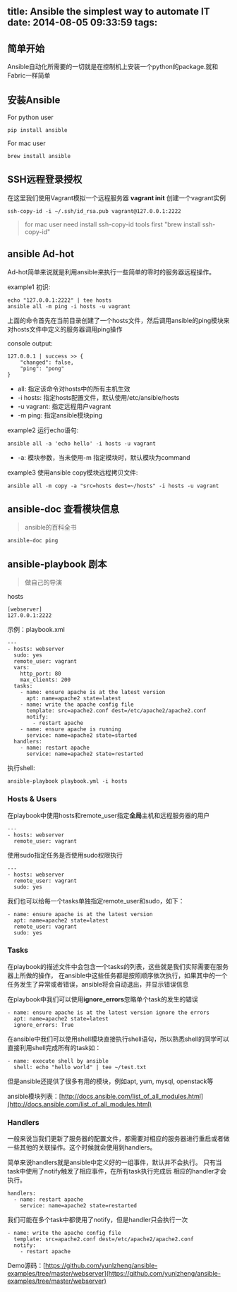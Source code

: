 title: Ansible the simplest way to automate IT
date: 2014-08-05 09:33:59
tags: 
---

## 简单开始

Ansible自动化所需要的一切就是在控制机上安装一个python的package.就和Fabric一样简单

## 安装Ansible

For python user

```
pip install ansible
```

For mac user

```
brew install ansible
```

## SSH远程登录授权

在这里我们使用Vagrant模拟一个远程服务器 **vagrant init** 创建一个vagrant实例

```
ssh-copy-id -i ~/.ssh/id_rsa.pub vagrant@127.0.0.1:2222
```

> for mac user need install ssh-copy-id tools first "brew install ssh-copy-id"

## ansible Ad-hot

Ad-hot简单来说就是利用ansible来执行一些简单的零时的服务器远程操作。

example1 初识:

```
echo "127.0.0.1:2222" | tee hosts
ansible all -m ping -i hosts -u vagrant
```

上面的命令首先在当前目录创建了一个hosts文件，然后调用ansible的ping模块来对hosts文件中定义的服务器调用ping操作

console output:

```
127.0.0.1 | success >> {
    "changed": false,
    "ping": "pong"
}
```

* all: 指定该命令对hosts中的所有主机生效
* -i hosts: 指定hosts配置文件，默认使用/etc/ansible/hosts
* -u vagrant: 指定远程用户vagrant
* -m ping: 指定ansible模块ping

example2 运行echo语句:

```
ansible all -a 'echo hello' -i hosts -u vagrant
```

* -a: 模块参数，当未使用-m 指定模块时，默认模块为command

example3 使用ansible copy模块远程拷贝文件:

```
ansible all -m copy -a "src=hosts dest=~/hosts" -i hosts -u vagrant
```

## ansible-doc 查看模块信息

> ansible的百科全书

```
ansible-doc ping
```

## ansible-playbook 剧本

> 做自己的导演

hosts

```
[webserver]
127.0.0.1:2222
```

示例：playbook.xml

```
---
- hosts: webserver
  sudo: yes
  remote_user: vagrant
  vars:
    http_port: 80
    max_clients: 200
  tasks:
    - name: ensure apache is at the latest version
      apt: name=apache2 state=latest
    - name: write the apache config file
      template: src=apache2.conf dest=/etc/apache2/apache2.conf
      notify:
        - restart apache
    - name: ensure apache is running
      service: name=apache2 state=started
  handlers:
    - name: restart apache
      service: name=apache2 state=restarted
```

执行shell:

```
ansible-playbook playbook.yml -i hosts
```

### Hosts & Users

在playbook中使用hosts和remote_user指定**全局**主机和远程服务器的用户

```
---
- hosts: webserver
  remote_user: vagrant
```

使用sudo指定任务是否使用sudo权限执行

```
---
- hosts: webserver
  remote_user: vagrant
  sudo: yes
```

我们也可以给每一个tasks单独指定remote_user和sudo，如下：

```
- name: ensure apache is at the latest version
  apt: name=apache2 state=latest
  remote_user: vagrant
  sudo: yes
```

### Tasks

在playbook的描述文件中会包含一个tasks的列表，这些就是我们实际需要在服务器上所做的操作，
在ansible中这些任务都是按照顺序依次执行，如果其中的一个任务发生了异常或者错误，ansible将会自动退出，并显示错误信息

在playbook中我们可以使用**ignore_errors**忽略单个task的发生的错误

```
- name: ensure apache is at the latest version ignore the errors
  apt: name=apache2 state=latest
  ignore_errors: True
```

在ansible中我们可以使用shell模块直接执行shell语句，所以熟悉shell的同学可以直接利用shell完成所有的task如：

```
- name: execute shell by ansible
  shell: echo "hello world" | tee ~/test.txt
```

但是ansible还提供了很多有用的模块，例如apt, yum, mysql, openstack等

ansible模块列表：[http://docs.ansible.com/list_of_all_modules.html](http://docs.ansible.com/list_of_all_modules.html)

### Handlers

一般来说当我们更新了服务器的配置文件，都需要对相应的服务器进行重启或者做一些其他的关联操作。这个时候就会使用到handlers。

简单来说handlers就是ansible中定义好的一组事件，默认并不会执行。 只有当task中使用了notify触发了相应事件，在所有task执行完成后
相应的handler才会执行。

```
handlers:
  - name: restart apache
    service: name=apache2 state=restarted
```

我们可能在多个task中都使用了notify，但是handler只会执行一次

```
- name: write the apache config file
  template: src=apache2.conf dest=/etc/apache2/apache2.conf
  notify:
    - restart apache
```

Demo源码：[https://github.com/yunlzheng/ansible-examples/tree/master/webserver](https://github.com/yunlzheng/ansible-examples/tree/master/webserver)
